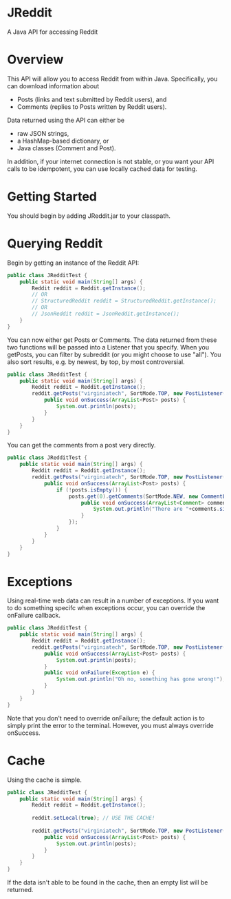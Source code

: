 JReddit
=======

A Java API for accessing Reddit

Overview
========
This API will allow you to access Reddit from within Java. Specifically, you can download information about 

* Posts (links and text submitted by Reddit users), and 
* Comments (replies to Posts written by Reddit users). 

Data returned using the API can either be 

* raw JSON strings, 
* a HashMap-based dictionary, or 
* Java classes (Comment and Post). 

In addition, if your internet connection is not stable, or you want your API calls to be idempotent, you can use locally cached data for testing.

Getting Started
===============
You should begin by adding JReddit.jar to your classpath.

Querying Reddit
===============
Begin by getting an instance of the Reddit API:
```java
public class JRedditTest {
	public static void main(String[] args) {
		Reddit reddit = Reddit.getInstance();
		// OR
		// StructuredReddit reddit = StructuredReddit.getInstance();
		// OR
		// JsonReddit reddit = JsonReddit.getInstance();
	}
}
```

You can now either get Posts or Comments. The data returned from these two functions will be passed into a Listener that you specify. When you getPosts, you can filter by subreddit (or you might choose to use "all"). You also sort results, e.g. by newest, by top, by most controversial.

```java
public class JRedditTest {
	public static void main(String[] args) {
		Reddit reddit = Reddit.getInstance();
		reddit.getPosts("virginiatech", SortMode.TOP, new PostListener() {
			public void onSuccess(ArrayList<Post> posts) {  
				System.out.println(posts);
			}
		}
	}
}
```

You can get the comments from a post very directly.

```java
public class JRedditTest {
	public static void main(String[] args) {
		Reddit reddit = Reddit.getInstance();
		reddit.getPosts("virginiatech", SortMode.TOP, new PostListener() {
			public void onSuccess(ArrayList<Post> posts) {  
				if (!posts.isEmpty()) {
					posts.get(0).getComments(SortMode.NEW, new CommentListener() {
						public void onSuccess(ArrayList<Comment> comments) {
							System.out.println("There are "+comments.size()+" top-level comments");
						}
					});
				}
			}
		}
	}
}
```

Exceptions
==========
Using real-time web data can result in a number of exceptions. If you want to do something specifc when exceptions occur, you can override the onFailure callback.

```java
public class JRedditTest {
	public static void main(String[] args) {
		Reddit reddit = Reddit.getInstance();
		reddit.getPosts("virginiatech", SortMode.TOP, new PostListener() {
			public void onSuccess(ArrayList<Post> posts) {  
				System.out.println(posts);
			}
			public void onFailure(Exception e) {
				System.out.println("Oh no, something has gone wrong!");
			}
		}
	}
}
```

Note that you don't need to override onFailure; the default action is to simply print the error to the terminal. However, you must always override onSuccess.

Cache
=====
Using the cache is simple.

```java
public class JRedditTest {
	public static void main(String[] args) {
		Reddit reddit = Reddit.getInstance();
		
		reddit.setLocal(true); // USE THE CACHE!
    
		reddit.getPosts("virginiatech", SortMode.TOP, new PostListener() {
			public void onSuccess(ArrayList<Post> posts) {  
				System.out.println(posts);
			}
		}
	}
}
```

If the data isn't able to be found in the cache, then an empty list will be returned.
